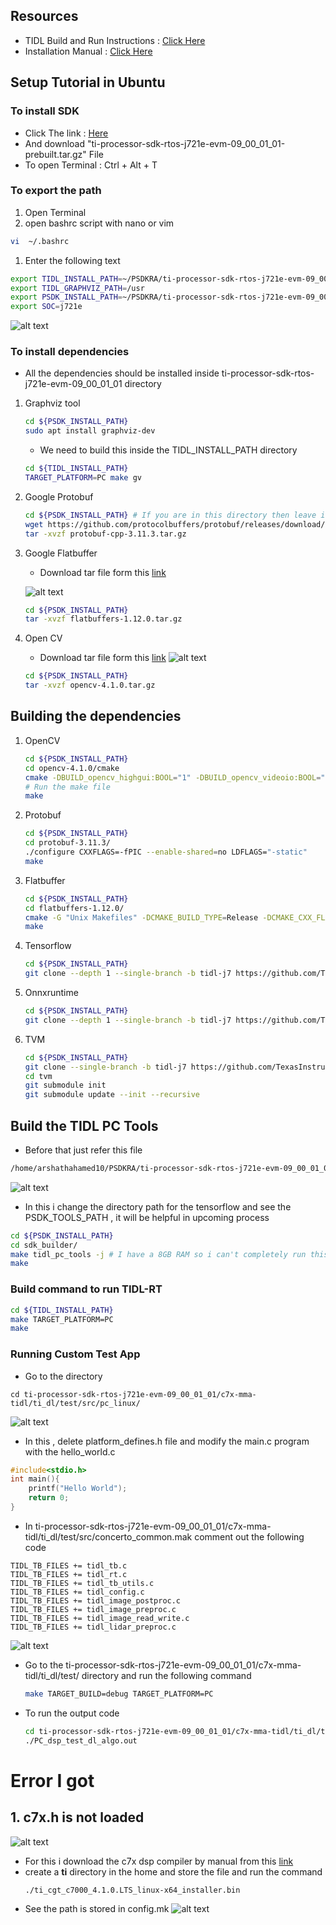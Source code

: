## Resources 
* TIDL Build and Run Instructions : [Click Here](https://software-dl.ti.com/jacinto7/esd/processor-sdk-rtos-jacinto7/08_00_00_12/exports/docs/tidl_j7_08_00_00_10/ti_dl/docs/user_guide_html/usergroup2.html)
* Installation Manual : [Click Here](./Installation_Manual.pdf)
## Setup Tutorial in Ubuntu
### To install SDK
* Click The link : [Here](https://www.ti.com/tool/download/PROCESSOR-SDK-RTOS-J721E/09.00.01.01)
* And download "ti-processor-sdk-rtos-j721e-evm-09_00_01_01-prebuilt.tar.gz" File
* To open Terminal : Ctrl + Alt + T
### To export the path 
1. Open Terminal
1. open bashrc script with nano or vim
```sh
vi  ~/.bashrc
```
1. Enter the following text
```sh
export TIDL_INSTALL_PATH=~/PSDKRA/ti-processor-sdk-rtos-j721e-evm-09_00_01_01/c7x-mma-tidl
export TIDL_GRAPHVIZ_PATH=/usr
export PSDK_INSTALL_PATH=~/PSDKRA/ti-processor-sdk-rtos-j721e-evm-09_00_01_01
export SOC=j721e
```
![alt text](image-1.png)
### To install dependencies
* All the dependencies  should be installed inside ti-processor-sdk-rtos-j721e-evm-09_00_01_01 directory
1. Graphviz tool
    ```sh
    cd ${PSDK_INSTALL_PATH}
    sudo apt install graphviz-dev
    ```
    * We need to build this inside the TIDL_INSTALL_PATH directory
    ```sh
    cd ${TIDL_INSTALL_PATH}
    TARGET_PLATFORM=PC make gv
    ```
1. Google Protobuf
    ```sh
    cd ${PSDK_INSTALL_PATH} # If you are in this directory then leave it
    wget https://github.com/protocolbuffers/protobuf/releases/download/v3.11.3/protobuf-cpp-3.11.3.tar.gz 
    tar -xvzf protobuf-cpp-3.11.3.tar.gz
    ```
1. Google Flatbuffer
    * Download tar file form this [link](https://github.com/google/flatbuffers/releases/tag/v1.12.0)
    
    ![alt text](image-3.png)
    ```sh
    cd ${PSDK_INSTALL_PATH}
    tar -xvzf flatbuffers-1.12.0.tar.gz
    ```
1. Open CV
    * Download tar file form this [link](https://github.com/opencv/opencv/releases/tag/4.1.0)
    ![alt text](image-4.png)
    ```sh
    cd ${PSDK_INSTALL_PATH}
    tar -xvzf opencv-4.1.0.tar.gz
    ```
## Building the dependencies
1. OpenCV
    ```sh
    cd ${PSDK_INSTALL_PATH}
    cd opencv-4.1.0/cmake
    cmake -DBUILD_opencv_highgui:BOOL="1" -DBUILD_opencv_videoio:BOOL="0" -DWITH_IPP:BOOL="0" -DWITH_WEBP:BOOL="1" -DWITH_OPENEXR:BOOL="1" -DWITH_IPP_A:BOOL="0" -DBUILD_WITH_DYNAMIC_IPP:BOOL="0" -DBUILD_opencv_cudacodec:BOOL="0" -DBUILD_PNG:BOOL="1" -DBUILD_opencv_cudaobjdetect:BOOL="0" -DBUILD_ZLIB:BOOL="1" -DBUILD_TESTS:BOOL="0" -DWITH_CUDA:BOOL="0" -DBUILD_opencv_cudafeatures2d:BOOL="0" -DBUILD_opencv_cudaoptflow:BOOL="0" -DBUILD_opencv_cudawarping:BOOL="0" -DINSTALL_TESTS:BOOL="0" -DBUILD_TIFF:BOOL="1" -DBUILD_JPEG:BOOL="1" -DBUILD_opencv_cudaarithm:BOOL="0" -DBUILD_PERF_TESTS:BOOL="0" -DBUILD_opencv_cudalegacy:BOOL="0" -DBUILD_opencv_cudaimgproc:BOOL="0" -DBUILD_opencv_cudastereo:BOOL="0" -DBUILD_opencv_cudafilters:BOOL="0" -DBUILD_opencv_cudabgsegm:BOOL="0" -DBUILD_SHARED_LIBS:BOOL="0" -DWITH_ITT=OFF ../
    # Run the make file
    make
    ```
1. Protobuf
    ```sh
    cd ${PSDK_INSTALL_PATH}
    cd protobuf-3.11.3/
    ./configure CXXFLAGS=-fPIC --enable-shared=no LDFLAGS="-static"
    make
    ```
1. Flatbuffer
    ```sh
    cd ${PSDK_INSTALL_PATH}
    cd flatbuffers-1.12.0/
    cmake -G "Unix Makefiles" -DCMAKE_BUILD_TYPE=Release -DCMAKE_CXX_FLAGS="-Wno-class-memaccess"
    make
    ```
1. Tensorflow
    ```sh
    cd ${PSDK_INSTALL_PATH}
    git clone --depth 1 --single-branch -b tidl-j7 https://github.com/TexasInstruments/tensorflow.git
    ````
1. Onnxruntime
    ```sh
    cd ${PSDK_INSTALL_PATH}
    git clone --depth 1 --single-branch -b tidl-j7 https://github.com/TexasInstruments/onnxruntime.git
    ```
1. TVM 
    ```sh
    cd ${PSDK_INSTALL_PATH}
    git clone --single-branch -b tidl-j7 https://github.com/TexasInstruments/tvm
    cd tvm
    git submodule init
    git submodule update --init --recursive

    ```
## Build the TIDL PC Tools
* Before that just refer this file
```sh
/home/arshathahamed10/PSDKRA/ti-processor-sdk-rtos-j721e-evm-09_00_01_01/c7x-mma-tidl/makerules/config.mk
```
![alt text](image-5.png)
* In this i change the directory path for the tensorflow and see the PSDK_TOOLS_PATH , it will be helpful in upcoming process
```sh
cd ${PSDK_INSTALL_PATH}
cd sdk_builder/
make tidl_pc_tools -j # I have a 8GB RAM so i can't completely run this process so i just used j2 in the place of j
make
```
### Build command to run TIDL-RT
```sh
cd ${TIDL_INSTALL_PATH}
make TARGET_PLATFORM=PC
make
```
### Running Custom Test App
* Go to the directory
```
cd ti-processor-sdk-rtos-j721e-evm-09_00_01_01/c7x-mma-tidl/ti_dl/test/src/pc_linux/
```
![alt text](image-6.png)
* In this , delete platform_defines.h file and modify the main.c program with the hello_world.c
```c
#include<stdio.h>
int main(){
    printf("Hello World");
    return 0;
}
```
* In ti-processor-sdk-rtos-j721e-evm-09_00_01_01/c7x-mma-tidl/ti_dl/test/src/concerto_common.mak comment out the following code
```
TIDL_TB_FILES += tidl_tb.c
TIDL_TB_FILES += tidl_rt.c
TIDL_TB_FILES += tidl_tb_utils.c
TIDL_TB_FILES += tidl_config.c
TIDL_TB_FILES += tidl_image_postproc.c
TIDL_TB_FILES += tidl_image_preproc.c
TIDL_TB_FILES += tidl_image_read_write.c
TIDL_TB_FILES += tidl_lidar_preproc.c
```
![alt text](image-7.png)
* Go to the ti-processor-sdk-rtos-j721e-evm-09_00_01_01/c7x-mma-tidl/ti_dl/test/ directory and run the following command
    ```sh
    make TARGET_BUILD=debug TARGET_PLATFORM=PC 
    ```
* To run the output code
    ```sh
    cd ti-processor-sdk-rtos-j721e-evm-09_00_01_01/c7x-mma-tidl/ti_dl/test/out/PC/x86_64/LINUX/debug/
    ./PC_dsp_test_dl_algo.out
    ```

# Error I got
## 1. c7x.h is not loaded
![alt text](image.png)
* For this i download the c7x dsp compiler by manual from this [link](https://www.ti.com/tool/download/C7000-CGT/4.1.0.LTS) 
* create a **ti** directory in the home and store the file and run the command
    ```sh
    ./ti_cgt_c7000_4.1.0.LTS_linux-x64_installer.bin
    ```
* See the path is stored in config.mk
![alt text](image-9.png)


